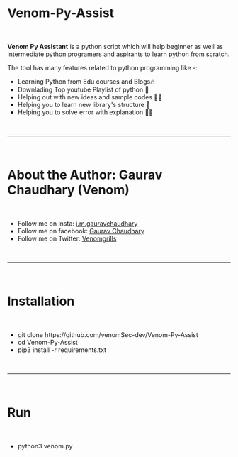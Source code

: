 # Venom-Py-Assist
<br>
<p><b>Venom Py Assistant</b> is a python script which will help beginner as well as intermediate python programers and aspirants to learn python from scratch.</p>
<p>The tool has many features related to python programming like -:<p>
<ul>
  <li> Learning Python from Edu courses and Blogs🔥 </l1>
  <li> Downlading Top youtube Playlist of python 🐍 </li>
  <li> Helping out with new ideas and sample codes 👨‍💻 </li>
  <li> Helping you to learn new library's structure 🌟 </li>
  <li> Helping you to solve error with explanation 👨‍🚒 </li>
</ul>
<br>
<hr>
<br>
<h1> <b> About the Author: Gaurav Chaudhary (Venom) </b></h1>
<br>
<ul>
<li>Follow me on insta: <a href='https://instagram.com/i.m.gauravchaudhary'> i.m.gauravchaudhary </a><br></li>
<li>Follow me on facebook: <a href='https://facebook.com/venomgrills'> Gaurav Chaudhary </a><br></li>
<li>Follow me on Twitter: <a href='https://twitter.com/venomgrills'> Venomgrills </a><br></li>
</ul>
<br>
<hr>
<br>
<h1> <b> Installation </h1> </b>
<br>
<ul>
  <li> git clone https://github.com/venomSec-dev/Venom-Py-Assist </li>
  <li> cd Venom-Py-Assist </li>
  <li> pip3 install -r requirements.txt </li>
  </ul>
  <br>
  <hr>
  <br>
<h1> <b> Run </h1> </b>
  <br>
  <ul>
  <li> python3 venom.py </li>
  </ul>
